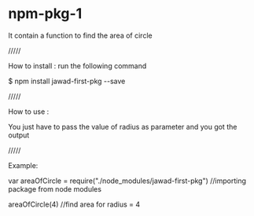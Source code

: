 # npm-pkg-1
It contain a function to find the area of circle

/////

How to install : run the following command

$ npm install jawad-first-pkg --save

/////

How to use :

You just have to pass the value of radius as parameter and you got the output

/////

Example:

var areaOfCircle = require("./node_modules/jawad-first-pkg") //importing package from node modules

areaOfCircle(4) //find area for radius = 4
